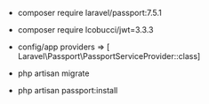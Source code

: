 - composer require laravel/passport:7.5.1
- composer require lcobucci/jwt=3.3.3
- config/app
  providers => [ Laravel\Passport\PassportServiceProvider::class]

- php artisan migrate
- php artisan passport:install